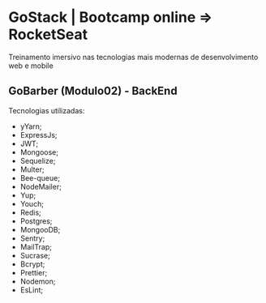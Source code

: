 # GoStack | Bootcamp online => RocketSeat
Treinamento imersivo nas tecnologias mais modernas de desenvolvimento web e mobile
## GoBarber (Modulo02) - BackEnd
Tecnologias utilizadas:
 - yYarn;
 - ExpressJs;
 - JWT;
 - Mongoose;
 - Sequelize;
 - Multer;
 - Bee-queue;
 - NodeMailer;
 - Yup;
 - Youch;
 - Redis;
 - Postgres;
 - MongooDB;
 - Sentry;
 - MailTrap;
 - Sucrase;
 - Bcrypt;
 - Prettier;
 - Nodemon;
 - EsLint;

